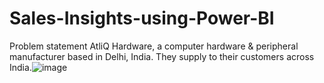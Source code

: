 # Sales-Insights-using-Power-BI
Problem statement
AtliQ Hardware, a  computer hardware & peripheral manufacturer based in Delhi, India. They supply to their customers across India.![image](https://user-images.githubusercontent.com/105427308/188602155-a3b20a1a-c582-4d1a-83ab-29ba5b813677.png)

